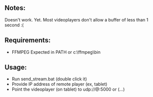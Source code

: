 Notes:
----

Doesn't work. Yet. Most videoplayers don't allow a buffer of less than 1 second :(

Requirements:
----

* FFMPEG
Expected in PATH or c:\ffmpeg\bin

Usage:
----

* Run send_stream.bat (double click it)
* Provide IP address of remote player (ex, tablet)
* Point the videoplayer (on tablet) to udp://@:5000 or (...)
